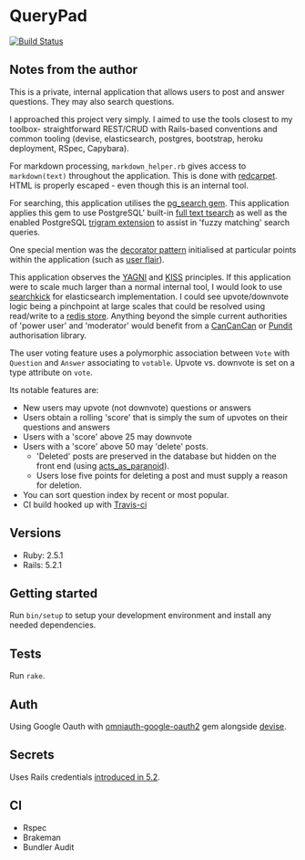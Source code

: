 # QueryPad

[![Build Status](https://travis-ci.com/Schwad/query_pad.svg?token=hzSwAUFrpt6kNMnH6gAx&branch=master)](https://travis-ci.com/Schwad/query_pad)

## Notes from the author

This is a private, internal application that allows users to post and answer questions. They may also search questions.

I approached this project very simply. I aimed to use the tools closest to my toolbox- straightforward REST/CRUD with Rails-based conventions and common tooling (devise, elasticsearch, postgres, bootstrap, heroku deployment, RSpec, Capybara).

For markdown processing, `markdown_helper.rb` gives access to `markdown(text)` throughout the application. This is done with [redcarpet](https://github.com/vmg/redcarpet). HTML is properly escaped - even though this is an internal tool.

For searching, this application utilises the [pg_search gem](https://github.com/Casecommons/pg_search). This application applies this gem to use PostgreSQL' built-in [full text tsearch](https://www.postgresql.org/docs/current/static/textsearch-intro.html) as well as the enabled PostgreSQL [trigram extension](https://www.postgresql.org/docs/current/static/pgtrgm.html) to assist in 'fuzzy matching' search queries.

One special mention was the [decorator pattern](https://github.com/drapergem/draper) initialised at particular points within the application (such as [user flair](app/decorators/user_decorator.rb)).

This application observes the [YAGNI](https://ronjeffries.com/xprog/articles/practices/pracnotneed/) and [KISS](http://people.apache.org/~fhanik/kiss.html) principles. If this application were to scale much larger than a normal internal tool, I would look to use [searchkick](https://github.com/ankane/searchkick) for elasticsearch implementation. I could see upvote/downvote logic being a pinchpoint at large scales that could be resolved using read/write to a [redis store](https://github.com/redis/redis-rb). Anything beyond the simple current authorities of 'power user' and 'moderator' would benefit from a [CanCanCan](https://github.com/CanCanCommunity/cancancan) or [Pundit](https://github.com/varvet/pundit) authorisation library.

The user voting feature uses a polymorphic association between `Vote` with `Question` and `Answer` associating to `votable`. Upvote vs. downvote is set on a type attribute on `vote`.

Its notable features are:

- New users may upvote (not downvote) questions or answers
- Users obtain a rolling 'score' that is simply the sum of upvotes on their questions and answers
- Users with a 'score' above 25 may downvote
- Users with a 'score' above 50 may 'delete' posts.
  * 'Deleted' posts are preserved in the database but hidden on the front end (using [acts_as_paranoid](https://github.com/rubysherpas/paranoia)).
  * Users lose five points for deleting a post and must supply a reason for deletion.
- You can sort question index by recent or most popular.
- CI build hooked up with [Travis-ci](https://travis-ci.com/Schwad/query_pad)

## Versions

- Ruby: 2.5.1
- Rails: 5.2.1

## Getting started

Run `bin/setup` to setup your development environment and install any needed dependencies.

## Tests

Run `rake`.

## Auth

Using Google Oauth with [omniauth-google-oauth2](https://github.com/zquestz/omniauth-google-oauth2) gem alongside [devise](https://github.com/plataformatec/devise).

## Secrets

Uses Rails credentials [introduced in 5.2](https://github.com/rails/rails/pull/30067).

## CI

- Rspec
- Brakeman
- Bundler Audit
